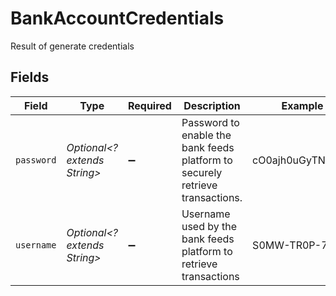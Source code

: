# BankAccountCredentials

Result of generate credentials


## Fields

| Field                                                                         | Type                                                                          | Required                                                                      | Description                                                                   | Example                                                                       |
| ----------------------------------------------------------------------------- | ----------------------------------------------------------------------------- | ----------------------------------------------------------------------------- | ----------------------------------------------------------------------------- | ----------------------------------------------------------------------------- |
| `password`                                                                    | *Optional<? extends String>*                                                  | :heavy_minus_sign:                                                            | Password to enable the bank feeds platform to securely retrieve transactions. | cO0ajh0uGyTN0Pwh                                                              |
| `username`                                                                    | *Optional<? extends String>*                                                  | :heavy_minus_sign:                                                            | Username used by the bank feeds platform to retrieve transactions             | S0MW-TR0P-7DS0                                                                |